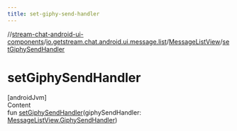 ```yaml
---
title: set-giphy-send-handler
---
```

//[stream-chat-android-ui-components](../../../index.md)/[io.getstream.chat.android.ui.message.list](../index.md)/[MessageListView](index.md)/[setGiphySendHandler](setGiphySendHandler.md)



# setGiphySendHandler  
[androidJvm]  
Content  
fun [setGiphySendHandler](setGiphySendHandler.md)(giphySendHandler: [MessageListView.GiphySendHandler](GiphySendHandler/index.md))  



